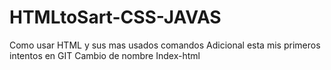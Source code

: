 # HTMLtoSart-CSS-JAVAS
Como usar  HTML y sus mas usados comandos
Adicional esta mis primeros intentos en GIT
Cambio de nombre
Index-html
